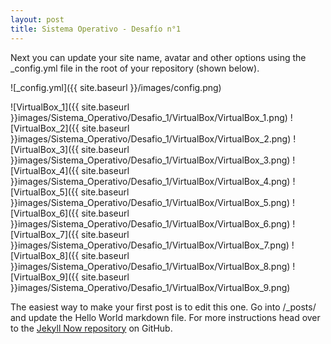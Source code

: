 ```yaml
---
layout: post
title: Sistema Operativo - Desafío n°1
---
```


Next you can update your site name, avatar and other options using the _config.yml file in the root of your repository (shown below).

![_config.yml]({{ site.baseurl }}/images/config.png)

![VirtualBox_1]({{ site.baseurl }}images/Sistema_Operativo/Desafio_1/VirtualBox/VirtualBox_1.png)
![VirtualBox_2]({{ site.baseurl }}images/Sistema_Operativo/Desafio_1/VirtualBox/VirtualBox_2.png)
![VirtualBox_3]({{ site.baseurl }}images/Sistema_Operativo/Desafio_1/VirtualBox/VirtualBox_3.png)
![VirtualBox_4]({{ site.baseurl }}images/Sistema_Operativo/Desafio_1/VirtualBox/VirtualBox_4.png)
![VirtualBox_5]({{ site.baseurl }}images/Sistema_Operativo/Desafio_1/VirtualBox/VirtualBox_5.png)
![VirtualBox_6]({{ site.baseurl }}images/Sistema_Operativo/Desafio_1/VirtualBox/VirtualBox_6.png)
![VirtualBox_7]({{ site.baseurl }}images/Sistema_Operativo/Desafio_1/VirtualBox/VirtualBox_7.png)
![VirtualBox_8]({{ site.baseurl }}images/Sistema_Operativo/Desafio_1/VirtualBox/VirtualBox_8.png)
![VirtualBox_9]({{ site.baseurl }}images/Sistema_Operativo/Desafio_1/VirtualBox/VirtualBox_9.png)

The easiest way to make your first post is to edit this one. Go into /_posts/ and update the Hello World markdown file. For more instructions head over to the [Jekyll Now repository](https://github.com/barryclark/jekyll-now) on GitHub.
